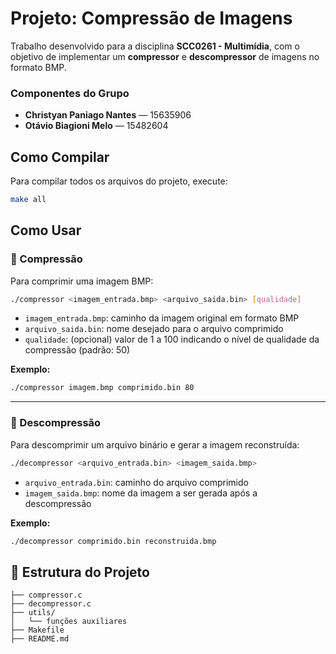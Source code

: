 # Projeto: Compressão de Imagens

Trabalho desenvolvido para a disciplina **SCC0261 - Multimídia**, com o objetivo de implementar um **compressor** e **descompressor** de imagens no formato BMP.

### Componentes do Grupo

- **Christyan Paniago Nantes** — 15635906  
- **Otávio Biagioni Melo** — 15482604

## Como Compilar

Para compilar todos os arquivos do projeto, execute:

```bash
make all
```

## Como Usar

### 🔻 Compressão

Para comprimir uma imagem BMP:

```bash
./compressor <imagem_entrada.bmp> <arquivo_saida.bin> [qualidade]
```

- `imagem_entrada.bmp`: caminho da imagem original em formato BMP  
- `arquivo_saida.bin`: nome desejado para o arquivo comprimido  
- `qualidade`: (opcional) valor de 1 a 100 indicando o nível de qualidade da compressão (padrão: 50)

**Exemplo:**

```bash
./compressor imagem.bmp comprimido.bin 80
```

---

### 🔺 Descompressão

Para descomprimir um arquivo binário e gerar a imagem reconstruída:

```bash
./decompressor <arquivo_entrada.bin> <imagem_saida.bmp>
```

- `arquivo_entrada.bin`: caminho do arquivo comprimido  
- `imagem_saida.bmp`: nome da imagem a ser gerada após a descompressão

**Exemplo:**

```bash
./decompressor comprimido.bin reconstruida.bmp
```

## 📁 Estrutura do Projeto

```
├── compressor.c
├── decompressor.c
├── utils/
│   └── funções auxiliares
├── Makefile
├── README.md
```